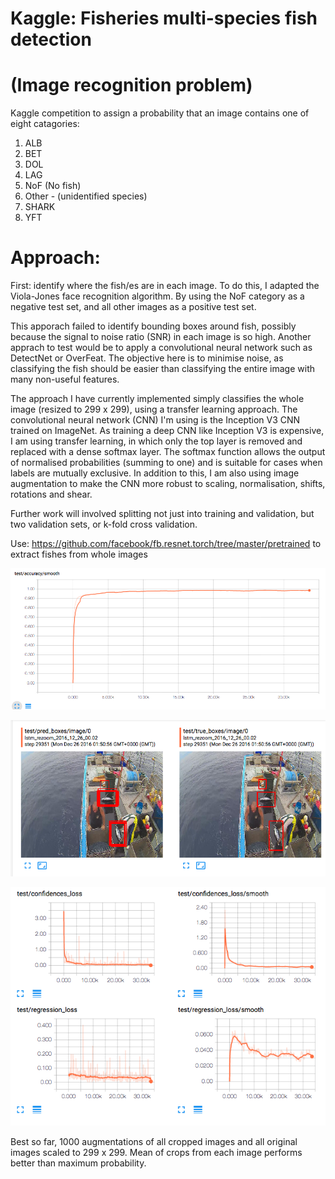 # Kaggle: Fisheries multi-species fish detection 
# (Image recognition problem)

Kaggle competition to assign a probability that an image contains one of eight catagories:

1. ALB
2. BET
3. DOL
4. LAG
5. NoF (No fish)
6. Other - (unidentified species)
7. SHARK
8. YFT

# Approach:

First: identify where the fish/es are in each image. To do this, I adapted the Viola-Jones face recognition algorithm. By using the NoF category as a negative test set, and all other images as a positive test set.

This apporach failed to identify bounding boxes around fish, possibly because the signal to noise ratio (SNR) in each image is so high. Another apprach to test would be to apply a convolutional neural network such as DetectNet or OverFeat. The objective here is to minimise noise, as classifying the fish should be easier than classifying the entire image with many non-useful features.

The approach I have currently implemented simply classifies the whole image (resized to 299 x 299), using a transfer learning approach. The convolutional neural network (CNN) I'm using is the Inception V3 CNN trained on ImageNet. As training a deep CNN like Inception V3 is expensive, I am using transfer learning, in which only the top layer is removed and replaced with a dense softmax layer. The softmax function allows the output of normalised probabilities (summing to one) and is suitable for cases when labels are mutually exclusive. In addition to this, I am also using image augmentation to make the CNN more robust to scaling, normalisation, shifts, rotations and shear. 

Further work will involved splitting not just into training and validation, but two validation sets, or k-fold cross validation.

Use: https://github.com/facebook/fb.resnet.torch/tree/master/pretrained to extract fishes from whole images


![alt tag](https://raw.githubusercontent.com/GlastonburyC/Kaggle---Fisheries/master/Screen%20Shot%202016-12-26%20at%2002.08.52.png?token=AEA_SyfjdeHYyRLMjwSuwSXrwGt_O11nks5YaoSnwA%3D%3D)

![alt tag](https://raw.githubusercontent.com/GlastonburyC/Kaggle---Fisheries/master/Screen%20Shot%202016-12-26%20at%2001.52.06.png?token=AEA_SzSyTAH5s0Gm4-bBFz1ZKHuf-jaoks5YaoRNwA%3D%3D)


![alt tag](https://raw.githubusercontent.com/GlastonburyC/Kaggle---Fisheries/master/Screen%20Shot%202016-12-26%20at%2002.09.05.png?token=AEA_S9Rb2nN05gvJ6X2Aya32oTF3A1ITks5YaoUAwA%3D%3D)

Best so far, 1000 augmentations of all cropped images and all original images scaled to 299 x 299.
Mean of crops from each image performs better than maximum probability.

